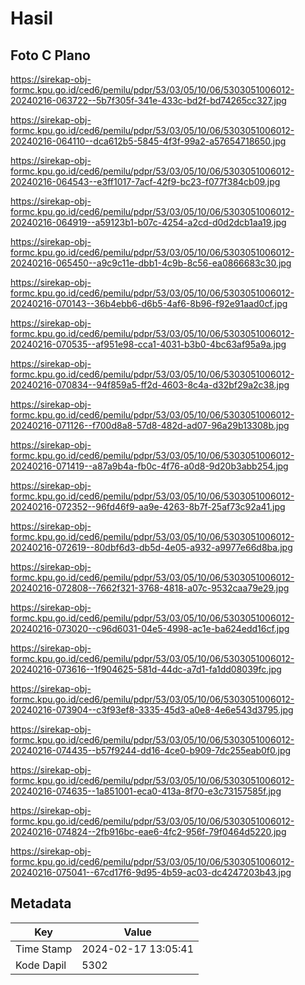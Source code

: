 # Hasil

## Foto C Plano

https://sirekap-obj-formc.kpu.go.id/ced6/pemilu/pdpr/53/03/05/10/06/5303051006012-20240216-063722--5b7f305f-341e-433c-bd2f-bd74265cc327.jpg

https://sirekap-obj-formc.kpu.go.id/ced6/pemilu/pdpr/53/03/05/10/06/5303051006012-20240216-064110--dca612b5-5845-4f3f-99a2-a57654718650.jpg

https://sirekap-obj-formc.kpu.go.id/ced6/pemilu/pdpr/53/03/05/10/06/5303051006012-20240216-064543--e3ff1017-7acf-42f9-bc23-f077f384cb09.jpg

https://sirekap-obj-formc.kpu.go.id/ced6/pemilu/pdpr/53/03/05/10/06/5303051006012-20240216-064919--a59123b1-b07c-4254-a2cd-d0d2dcb1aa19.jpg

https://sirekap-obj-formc.kpu.go.id/ced6/pemilu/pdpr/53/03/05/10/06/5303051006012-20240216-065450--a9c9c11e-dbb1-4c9b-8c56-ea0866683c30.jpg

https://sirekap-obj-formc.kpu.go.id/ced6/pemilu/pdpr/53/03/05/10/06/5303051006012-20240216-070143--36b4ebb6-d6b5-4af6-8b96-f92e91aad0cf.jpg

https://sirekap-obj-formc.kpu.go.id/ced6/pemilu/pdpr/53/03/05/10/06/5303051006012-20240216-070535--af951e98-cca1-4031-b3b0-4bc63af95a9a.jpg

https://sirekap-obj-formc.kpu.go.id/ced6/pemilu/pdpr/53/03/05/10/06/5303051006012-20240216-070834--94f859a5-ff2d-4603-8c4a-d32bf29a2c38.jpg

https://sirekap-obj-formc.kpu.go.id/ced6/pemilu/pdpr/53/03/05/10/06/5303051006012-20240216-071126--f700d8a8-57d8-482d-ad07-96a29b13308b.jpg

https://sirekap-obj-formc.kpu.go.id/ced6/pemilu/pdpr/53/03/05/10/06/5303051006012-20240216-071419--a87a9b4a-fb0c-4f76-a0d8-9d20b3abb254.jpg

https://sirekap-obj-formc.kpu.go.id/ced6/pemilu/pdpr/53/03/05/10/06/5303051006012-20240216-072352--96fd46f9-aa9e-4263-8b7f-25af73c92a41.jpg

https://sirekap-obj-formc.kpu.go.id/ced6/pemilu/pdpr/53/03/05/10/06/5303051006012-20240216-072619--80dbf6d3-db5d-4e05-a932-a9977e66d8ba.jpg

https://sirekap-obj-formc.kpu.go.id/ced6/pemilu/pdpr/53/03/05/10/06/5303051006012-20240216-072808--7662f321-3768-4818-a07c-9532caa79e29.jpg

https://sirekap-obj-formc.kpu.go.id/ced6/pemilu/pdpr/53/03/05/10/06/5303051006012-20240216-073020--c96d6031-04e5-4998-ac1e-ba624edd16cf.jpg

https://sirekap-obj-formc.kpu.go.id/ced6/pemilu/pdpr/53/03/05/10/06/5303051006012-20240216-073616--1f904625-581d-44dc-a7d1-fa1dd08039fc.jpg

https://sirekap-obj-formc.kpu.go.id/ced6/pemilu/pdpr/53/03/05/10/06/5303051006012-20240216-073904--c3f93ef8-3335-45d3-a0e8-4e6e543d3795.jpg

https://sirekap-obj-formc.kpu.go.id/ced6/pemilu/pdpr/53/03/05/10/06/5303051006012-20240216-074435--b57f9244-dd16-4ce0-b909-7dc255eab0f0.jpg

https://sirekap-obj-formc.kpu.go.id/ced6/pemilu/pdpr/53/03/05/10/06/5303051006012-20240216-074635--1a851001-eca0-413a-8f70-e3c73157585f.jpg

https://sirekap-obj-formc.kpu.go.id/ced6/pemilu/pdpr/53/03/05/10/06/5303051006012-20240216-074824--2fb916bc-eae6-4fc2-956f-79f0464d5220.jpg

https://sirekap-obj-formc.kpu.go.id/ced6/pemilu/pdpr/53/03/05/10/06/5303051006012-20240216-075041--67cd17f6-9d95-4b59-ac03-dc4247203b43.jpg


## Metadata

| Key        | Value               |
| ---------- | ------------------- |
| Time Stamp | 2024-02-17 13:05:41 |
| Kode Dapil | 5302                |



